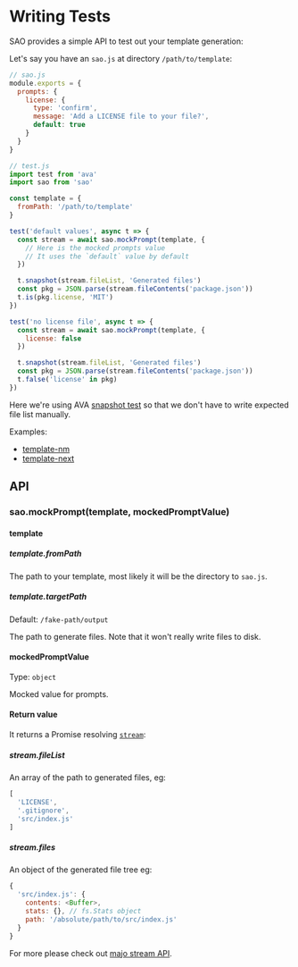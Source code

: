 # Writing Tests

SAO provides a simple API to test out your template generation:

Let's say you have an `sao.js` at directory `/path/to/template`:

```js
// sao.js
module.exports = {
  prompts: {
    license: {
      type: 'confirm',
      message: 'Add a LICENSE file to your file?',
      default: true
    }
  }
}
```

```js
// test.js
import test from 'ava'
import sao from 'sao'

const template = {
  fromPath: '/path/to/template'
}

test('default values', async t => {
  const stream = await sao.mockPrompt(template, {
    // Here is the mocked prompts value
    // It uses the `default` value by default
  })

  t.snapshot(stream.fileList, 'Generated files')
  const pkg = JSON.parse(stream.fileContents('package.json'))
  t.is(pkg.license, 'MIT')
})

test('no license file', async t => {
  const stream = await sao.mockPrompt(template, {
    license: false
  })

  t.snapshot(stream.fileList, 'Generated files')
  const pkg = JSON.parse(stream.fileContents('package.json'))
  t.false('license' in pkg)
})
```

Here we're using AVA [snapshot test](https://github.com/avajs/ava#snapshot-testing) so that we don't have to write expected file list manually.

Examples:

- [template-nm](https://github.com/egoist/template-nm/blob/master/test/test.js)
- [template-next](https://github.com/egoist/template-next/blob/master/test/test.js)

## API

### sao.mockPrompt(template, mockedPromptValue)

#### template

##### template.fromPath

The path to your template, most likely it will be the directory to `sao.js`.

##### template.targetPath

Default: `/fake-path/output`

The path to generate files. Note that it won't really write files to disk.

#### mockedPromptValue

Type: `object`

Mocked value for prompts.

#### Return value

It returns a Promise resolving [`stream`](https://github.com/egoist/majo/blob/master/docs/api.md):

##### stream.fileList

An array of the path to generated files, eg:

```js
[
  'LICENSE',
  '.gitignore',
  'src/index.js'
]
```

##### stream.files

An object of the generated file tree eg:

```js
{
  'src/index.js': {
    contents: <Buffer>,
    stats: {}, // fs.Stats object
    path: '/absolute/path/to/src/index.js'
  }
}
```

For more please check out [majo stream API](https://github.com/egoist/majo/blob/master/docs/api.md).
